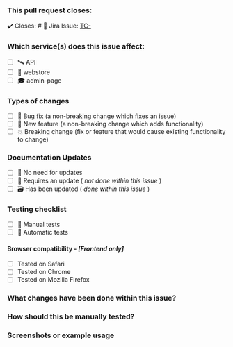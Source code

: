 ### This pull request closes:

✔️ Closes: #<!-- Insert issue number here -->
🏁 Jira Issue: [TC-<!-- Insert issue number here -->](<!-- Insert issue link here -->)

### Which service(s) does this issue affect:

- [ ] 🛰️ API
- [ ] 🛒 webstore
- [ ] 🎓 admin-page

### Types of changes

- [ ] 🐛 Bug fix (a non-breaking change which fixes an issue)
- [ ] 🧱 New feature (a non-breaking change which adds functionality)
- [ ] 💥 Breaking change (fix or feature that would cause existing functionality to change)

### Documentation Updates

- [ ] 📂 No need for updates
- [ ] 📁 Requires an update ( _not done within this issue_ )
- [ ] 🗃️ Has been updated ( _done within this issue_ )

### Testing checklist

- [ ] 💪 Manual tests
- [ ] 🔧 Automatic tests

#### Browser compatibility - _**[**Frontend only**]**_

- [ ] Tested on Safari
- [ ] Tested on Chrome
- [ ] Tested on Mozilla Firefox

### What changes have been done within this issue?

<!--- Write a short summary here -->

### How should this be manually tested?

<!--- Write the steps here -->

### Screenshots or example usage

<!--- Insert images here -->
